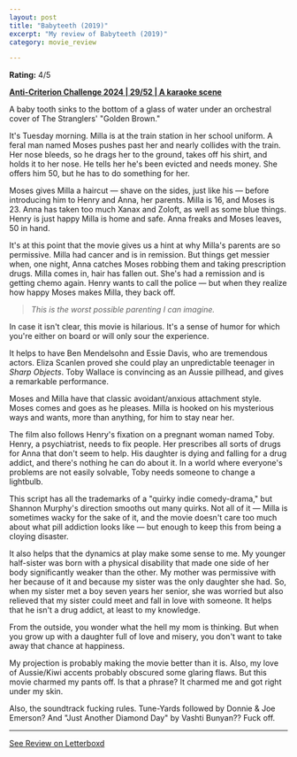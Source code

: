 ```yaml
---
layout: post
title: "Babyteeth (2019)"
excerpt: "My review of Babyteeth (2019)"
category: movie_review

---
```


**Rating:** 4/5

<b><a href="https://boxd.it/qBmUY/detail" title="Anti-Criterion Challenge 2024 | 29/52 | A karaoke scene">Anti-Criterion Challenge 2024 | 29/52 | A karaoke scene</a></b>

A baby tooth sinks to the bottom of a glass of water under an orchestral cover of The Stranglers' "Golden Brown."

It's Tuesday morning. Milla is at the train station in her school uniform. A feral man named Moses pushes past her and nearly collides with the train. Her nose bleeds, so he drags her to the ground, takes off his shirt, and holds it to her nose. He tells her he's been evicted and needs money. She offers him 50, but he has to do something for her.

Moses gives Milla a haircut — shave on the sides, just like his — before introducing him to Henry and Anna, her parents. Milla is 16, and Moses is 23. Anna has taken too much Xanax and Zoloft, as well as some blue things. Henry is just happy Milla is home and safe. Anna freaks and Moses leaves, 50 in hand.

It's at this point that the movie gives us a hint at why Milla's parents are so permissive. Milla had cancer and is in remission. But things get messier when, one night, Anna catches Moses robbing them and taking prescription drugs. Milla comes in, hair has fallen out. She's had a remission and is getting chemo again. Henry wants to call the police — but when they realize how happy Moses makes Milla, they back off.

<blockquote><i>This is the worst possible parenting I can imagine.</i></blockquote>
In case it isn't clear, this movie is hilarious. It's a sense of humor for which you're either on board or will only sour the experience.

It helps to have Ben Mendelsohn and Essie Davis, who are tremendous actors. Eliza Scanlen proved she could play an unpredictable teenager in <i>Sharp Objects</i>. Toby Wallace is convincing as an Aussie pillhead, and gives a remarkable performance.

Moses and Milla have that classic avoidant/anxious attachment style. Moses comes and goes as he pleases. Milla is hooked on his mysterious ways and wants, more than anything, for him to stay near her.

The film also follows Henry's fixation on a pregnant woman named Toby. Henry, a psychiatrist, needs to fix people. Her prescribes all sorts of drugs for Anna that don't seem to help. His daughter is dying and falling for a drug addict, and there's nothing he can do about it. In a world where everyone's problems are not easily solvable, Toby needs someone to change a lightbulb.

This script has all the trademarks of a "quirky indie comedy-drama," but Shannon Murphy's direction smooths out many quirks. Not all of it — Milla is sometimes wacky for the sake of it, and the movie doesn't care too much about what pill addiction looks like — but enough to keep this from being a cloying disaster.

It also helps that the dynamics at play make some sense to me. My younger half-sister was born with a physical disability that made one side of her body significantly weaker than the other. My mother was permissive with her because of it and because my sister was the only daughter she had. So, when my sister met a boy seven years her senior, she was worried but also relieved that my sister could meet and fall in love with someone. It helps that he isn't a drug addict, at least to my knowledge.

From the outside, you wonder what the hell my mom is thinking. But when you grow up with a daughter full of love and misery, you don't want to take away that chance at happiness.

My projection is probably making the movie better than it is. Also, my love of Aussie/Kiwi accents probably obscured some glaring flaws. But this movie charmed my pants off. Is that a phrase? It charmed me and got right under my skin.

Also, the soundtrack fucking rules. Tune-Yards followed by Donnie & Joe Emerson? And "Just Another Diamond Day" by Vashti Bunyan?? Fuck off.

<hr>

[See Review on Letterboxd](https://boxd.it/6SoV9r)
